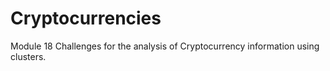 # Cryptocurrencies

Module 18 Challenges for the analysis of Cryptocurrency information using clusters. 

